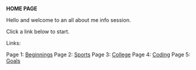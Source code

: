 **HOME PAGE**

Hello and welcome to an all about me info session.

Click a link below to start. 

Links:

Page 1: [Beginnings](Beginnings)
Page 2: [Sports](Sports) 
Page 3: [College](College)
Page 4: [Coding](Coding)
Page 5: [Goals](Goals)
